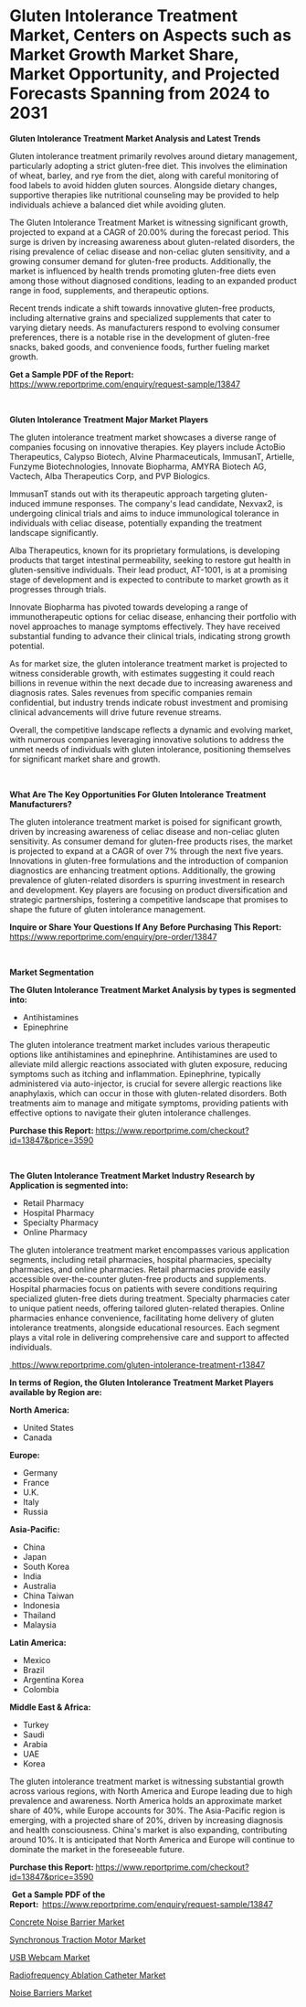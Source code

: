 <p><h1>Gluten Intolerance Treatment Market, Centers on Aspects such as Market Growth Market Share, Market Opportunity, and Projected Forecasts Spanning from 2024 to 2031</h1></p><p><strong>Gluten Intolerance Treatment Market Analysis and Latest Trends</strong></p>
<p><p>Gluten intolerance treatment primarily revolves around dietary management, particularly adopting a strict gluten-free diet. This involves the elimination of wheat, barley, and rye from the diet, along with careful monitoring of food labels to avoid hidden gluten sources. Alongside dietary changes, supportive therapies like nutritional counseling may be provided to help individuals achieve a balanced diet while avoiding gluten.</p><p>The Gluten Intolerance Treatment Market is witnessing significant growth, projected to expand at a CAGR of 20.00% during the forecast period. This surge is driven by increasing awareness about gluten-related disorders, the rising prevalence of celiac disease and non-celiac gluten sensitivity, and a growing consumer demand for gluten-free products. Additionally, the market is influenced by health trends promoting gluten-free diets even among those without diagnosed conditions, leading to an expanded product range in food, supplements, and therapeutic options.</p><p>Recent trends indicate a shift towards innovative gluten-free products, including alternative grains and specialized supplements that cater to varying dietary needs. As manufacturers respond to evolving consumer preferences, there is a notable rise in the development of gluten-free snacks, baked goods, and convenience foods, further fueling market growth.</p></p>
<p><strong>Get a Sample PDF of the Report:&nbsp;</strong> <a href="https://www.reportprime.com/enquiry/request-sample/13847">https://www.reportprime.com/enquiry/request-sample/13847</a></p>
<p>&nbsp;</p>
<p><strong>Gluten Intolerance Treatment Major Market Players</strong></p>
<p><p>The gluten intolerance treatment market showcases a diverse range of companies focusing on innovative therapies. Key players include ActoBio Therapeutics, Calypso Biotech, Alvine Pharmaceuticals, ImmusanT, Artielle, Funzyme Biotechnologies, Innovate Biopharma, AMYRA Biotech AG, Vactech, Alba Therapeutics Corp, and PVP Biologics. </p><p>ImmusanT stands out with its therapeutic approach targeting gluten-induced immune responses. The company's lead candidate, Nexvax2, is undergoing clinical trials and aims to induce immunological tolerance in individuals with celiac disease, potentially expanding the treatment landscape significantly. </p><p>Alba Therapeutics, known for its proprietary formulations, is developing products that target intestinal permeability, seeking to restore gut health in gluten-sensitive individuals. Their lead product, AT-1001, is at a promising stage of development and is expected to contribute to market growth as it progresses through trials.</p><p>Innovate Biopharma has pivoted towards developing a range of immunotherapeutic options for celiac disease, enhancing their portfolio with novel approaches to manage symptoms effectively. They have received substantial funding to advance their clinical trials, indicating strong growth potential.</p><p>As for market size, the gluten intolerance treatment market is projected to witness considerable growth, with estimates suggesting it could reach billions in revenue within the next decade due to increasing awareness and diagnosis rates. Sales revenues from specific companies remain confidential, but industry trends indicate robust investment and promising clinical advancements will drive future revenue streams. </p><p>Overall, the competitive landscape reflects a dynamic and evolving market, with numerous companies leveraging innovative solutions to address the unmet needs of individuals with gluten intolerance, positioning themselves for significant market share and growth.</p></p>
<p>&nbsp;</p>
<p><strong>What Are The Key Opportunities For Gluten Intolerance Treatment Manufacturers?</strong></p>
<p><p>The gluten intolerance treatment market is poised for significant growth, driven by increasing awareness of celiac disease and non-celiac gluten sensitivity. As consumer demand for gluten-free products rises, the market is projected to expand at a CAGR of over 7% through the next five years. Innovations in gluten-free formulations and the introduction of companion diagnostics are enhancing treatment options. Additionally, the growing prevalence of gluten-related disorders is spurring investment in research and development. Key players are focusing on product diversification and strategic partnerships, fostering a competitive landscape that promises to shape the future of gluten intolerance management.</p></p>
<p><strong>Inquire or Share Your Questions If Any Before Purchasing This Report:</strong> <a href="https://www.reportprime.com/enquiry/pre-order/13847">https://www.reportprime.com/enquiry/pre-order/13847</a></p>
<p>&nbsp;</p>
<p><strong>Market Segmentation</strong></p>
<p><strong>The Gluten Intolerance Treatment Market Analysis by types is segmented into:</strong></p>
<p><ul><li>Antihistamines</li><li>Epinephrine</li></ul></p>
<p><p>The gluten intolerance treatment market includes various therapeutic options like antihistamines and epinephrine. Antihistamines are used to alleviate mild allergic reactions associated with gluten exposure, reducing symptoms such as itching and inflammation. Epinephrine, typically administered via auto-injector, is crucial for severe allergic reactions like anaphylaxis, which can occur in those with gluten-related disorders. Both treatments aim to manage and mitigate symptoms, providing patients with effective options to navigate their gluten intolerance challenges.</p></p>
<p><strong>Purchase this Report:&nbsp;</strong><a href="https://www.reportprime.com/checkout?id=13847&price=3590">https://www.reportprime.com/checkout?id=13847&price=3590</a></p>
<p>&nbsp;</p>
<p><strong>The Gluten Intolerance Treatment Market Industry Research by Application is segmented into:</strong></p>
<p><ul><li>Retail Pharmacy</li><li>Hospital Pharmacy</li><li>Specialty Pharmacy</li><li>Online Pharmacy</li></ul></p>
<p><p>The gluten intolerance treatment market encompasses various application segments, including retail pharmacies, hospital pharmacies, specialty pharmacies, and online pharmacies. Retail pharmacies provide easily accessible over-the-counter gluten-free products and supplements. Hospital pharmacies focus on patients with severe conditions requiring specialized gluten-free diets during treatment. Specialty pharmacies cater to unique patient needs, offering tailored gluten-related therapies. Online pharmacies enhance convenience, facilitating home delivery of gluten intolerance treatments, alongside educational resources. Each segment plays a vital role in delivering comprehensive care and support to affected individuals.</p></p>
<p><a href="https://www.reportprime.com/gluten-intolerance-treatment-r13847">&nbsp;https://www.reportprime.com/gluten-intolerance-treatment-r13847</a></p>
<p><strong>In terms of Region, the Gluten Intolerance Treatment Market Players available by Region are:</strong></p>
<p>
    <p> <strong> North America: </strong>
        <ul>
            <li>United States</li>
            <li>Canada</li>
        </ul>
        </p> 
    <p> <strong> Europe: </strong>
        <ul>
            <li>Germany</li>
            <li>France</li>
            <li>U.K.</li>
            <li>Italy</li>
            <li>Russia</li>
        </ul>
        </p> 
    <p> <strong> Asia-Pacific: </strong>
        <ul>
            <li>China</li>
            <li>Japan</li>
            <li>South Korea</li>
            <li>India</li>
            <li>Australia</li>
            <li>China Taiwan</li>
            <li>Indonesia</li>
            <li>Thailand</li>
            <li>Malaysia</li>
        </ul>
        </p> 
    <p> <strong> Latin America: </strong>
        <ul>
            <li>Mexico</li>
            <li>Brazil</li>
            <li>Argentina Korea</li>
            <li>Colombia</li>
        </ul>
        </p> 
    <p> <strong> Middle East & Africa: </strong>
        <ul>
            <li>Turkey</li>
            <li>Saudi</li>
            <li>Arabia</li>
            <li>UAE</li>
            <li>Korea</li>
        </ul>
    </p>
    </p>
<p><p>The gluten intolerance treatment market is witnessing substantial growth across various regions, with North America and Europe leading due to high prevalence and awareness. North America holds an approximate market share of 40%, while Europe accounts for 30%. The Asia-Pacific region is emerging, with a projected share of 20%, driven by increasing diagnosis and health consciousness. China's market is also expanding, contributing around 10%. It is anticipated that North America and Europe will continue to dominate the market in the foreseeable future.</p></p>
<p><strong>Purchase this Report: </strong><a href="https://www.reportprime.com/checkout?id=13847&price=3590">https://www.reportprime.com/checkout?id=13847&price=3590</a></p>
<p>&nbsp;<strong>Get a Sample PDF of the Report:&nbsp;&nbsp;</strong><a href="https://www.reportprime.com/enquiry/request-sample/13847">https://www.reportprime.com/enquiry/request-sample/13847</a></p>
<p><strong></strong></p>
<p><p><a href="https://issuu.com/reportprime-2/docs/concrete-noise-barrier-market-size-_108969fffef63a">Concrete Noise Barrier Market</a></p><p><a href="https://medium.com/@dorothybrooks53/the-synchronous-traction-motor-market-prioritizes-cost-control-and-efficiency-enhancement-a7f8ed6ee288">Synchronous Traction Motor Market</a></p><p><a href="https://www.linkedin.com/pulse/usb-webcam-market-size-share-analysis-growth-trends-iaabe?trackingId=Hxp%2FhyEOQhGJ6LDLIwYYGg%3D%3D">USB Webcam Market</a></p><p><a href="https://medium.com/@dorothybrooks53/this-report-on-radiofrequency-ablation-catheter-market-is-a-comprehensive-analysis-of-market-bd67e1acbcab">Radiofrequency Ablation Catheter Market</a></p><p><a href="https://issuu.com/reportprime-2/docs/noise-barriers-market-size-2030.ppt_2f1b53d5030bee">Noise Barriers Market</a></p></p>